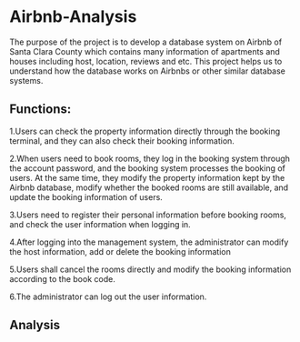# Airbnb-Analysis

The purpose of the project is to develop a database system on Airbnb of Santa Clara County which contains many information of apartments and houses including host, location, reviews and etc. This project helps us to understand how the database works on Airbnbs or other similar database systems.

## Functions:

1.Users can check the property information directly through the booking terminal, and they can also check their booking information.

2.When users need to book rooms, they log in the booking system through the account password, and the booking system processes the booking of users. At the same time, they modify the property information kept by the Airbnb database, modify whether the booked rooms are still available, and update the booking information of users.

3.Users need to register their personal information before booking rooms, and check the user information when logging in.

4.After logging into the management system, the administrator can modify the host information, add or delete the booking information

5.Users shall cancel the rooms directly and modify the booking information according to the book code.

6.The administrator can log out the user information.

## Analysis
